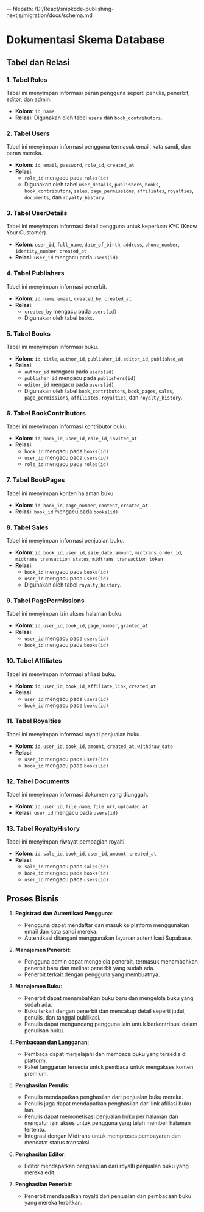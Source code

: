 -- filepath: /D:/React/snipkode-publishing-nextjs/migration/docs/schema.md

# Dokumentasi Skema Database

## Tabel dan Relasi

### 1. Tabel Roles
Tabel ini menyimpan informasi peran pengguna seperti penulis, penerbit, editor, dan admin.
- **Kolom**: `id`, `name`
- **Relasi**: Digunakan oleh tabel `users` dan `book_contributors`.

### 2. Tabel Users
Tabel ini menyimpan informasi pengguna termasuk email, kata sandi, dan peran mereka.
- **Kolom**: `id`, `email`, `password`, `role_id`, `created_at`
- **Relasi**: 
  - `role_id` mengacu pada `roles(id)`
  - Digunakan oleh tabel `user_details`, `publishers`, `books`, `book_contributors`, `sales`, `page_permissions`, `affiliates`, `royalties`, `documents`, dan `royalty_history`.

### 3. Tabel UserDetails
Tabel ini menyimpan informasi detail pengguna untuk keperluan KYC (Know Your Customer).
- **Kolom**: `user_id`, `full_name`, `date_of_birth`, `address`, `phone_number`, `identity_number`, `created_at`
- **Relasi**: `user_id` mengacu pada `users(id)`

### 4. Tabel Publishers
Tabel ini menyimpan informasi penerbit.
- **Kolom**: `id`, `name`, `email`, `created_by`, `created_at`
- **Relasi**: 
  - `created_by` mengacu pada `users(id)`
  - Digunakan oleh tabel `books`.

### 5. Tabel Books
Tabel ini menyimpan informasi buku.
- **Kolom**: `id`, `title`, `author_id`, `publisher_id`, `editor_id`, `published_at`
- **Relasi**: 
  - `author_id` mengacu pada `users(id)`
  - `publisher_id` mengacu pada `publishers(id)`
  - `editor_id` mengacu pada `users(id)`
  - Digunakan oleh tabel `book_contributors`, `book_pages`, `sales`, `page_permissions`, `affiliates`, `royalties`, dan `royalty_history`.

### 6. Tabel BookContributors
Tabel ini menyimpan informasi kontributor buku.
- **Kolom**: `id`, `book_id`, `user_id`, `role_id`, `invited_at`
- **Relasi**: 
  - `book_id` mengacu pada `books(id)`
  - `user_id` mengacu pada `users(id)`
  - `role_id` mengacu pada `roles(id)`

### 7. Tabel BookPages
Tabel ini menyimpan konten halaman buku.
- **Kolom**: `id`, `book_id`, `page_number`, `content`, `created_at`
- **Relasi**: `book_id` mengacu pada `books(id)`

### 8. Tabel Sales
Tabel ini menyimpan informasi penjualan buku.
- **Kolom**: `id`, `book_id`, `user_id`, `sale_date`, `amount`, `midtrans_order_id`, `midtrans_transaction_status`, `midtrans_transaction_token`
- **Relasi**: 
  - `book_id` mengacu pada `books(id)`
  - `user_id` mengacu pada `users(id)`
  - Digunakan oleh tabel `royalty_history`.

### 9. Tabel PagePermissions
Tabel ini menyimpan izin akses halaman buku.
- **Kolom**: `id`, `user_id`, `book_id`, `page_number`, `granted_at`
- **Relasi**: 
  - `user_id` mengacu pada `users(id)`
  - `book_id` mengacu pada `books(id)`

### 10. Tabel Affiliates
Tabel ini menyimpan informasi afiliasi buku.
- **Kolom**: `id`, `user_id`, `book_id`, `affiliate_link`, `created_at`
- **Relasi**: 
  - `user_id` mengacu pada `users(id)`
  - `book_id` mengacu pada `books(id)`

### 11. Tabel Royalties
Tabel ini menyimpan informasi royalti penjualan buku.
- **Kolom**: `id`, `user_id`, `book_id`, `amount`, `created_at`, `withdraw_date`
- **Relasi**: 
  - `user_id` mengacu pada `users(id)`
  - `book_id` mengacu pada `books(id)`

### 12. Tabel Documents
Tabel ini menyimpan informasi dokumen yang diunggah.
- **Kolom**: `id`, `user_id`, `file_name`, `file_url`, `uploaded_at`
- **Relasi**: `user_id` mengacu pada `users(id)`

### 13. Tabel RoyaltyHistory
Tabel ini menyimpan riwayat pembagian royalti.
- **Kolom**: `id`, `sale_id`, `book_id`, `user_id`, `amount`, `created_at`
- **Relasi**: 
  - `sale_id` mengacu pada `sales(id)`
  - `book_id` mengacu pada `books(id)`
  - `user_id` mengacu pada `users(id)`

## Proses Bisnis

1. **Registrasi dan Autentikasi Pengguna**:
    - Pengguna dapat mendaftar dan masuk ke platform menggunakan email dan kata sandi mereka.
    - Autentikasi ditangani menggunakan layanan autentikasi Supabase.

2. **Manajemen Penerbit**:
    - Pengguna admin dapat mengelola penerbit, termasuk menambahkan penerbit baru dan melihat penerbit yang sudah ada.
    - Penerbit terkait dengan pengguna yang membuatnya.

3. **Manajemen Buku**:
    - Penerbit dapat menambahkan buku baru dan mengelola buku yang sudah ada.
    - Buku terkait dengan penerbit dan mencakup detail seperti judul, penulis, dan tanggal publikasi.
    - Penulis dapat mengundang pengguna lain untuk berkontribusi dalam penulisan buku.

4. **Pembacaan dan Langganan**:
    - Pembaca dapat menjelajahi dan membaca buku yang tersedia di platform.
    - Paket langganan tersedia untuk pembaca untuk mengakses konten premium.

5. **Penghasilan Penulis**:
    - Penulis mendapatkan penghasilan dari penjualan buku mereka.
    - Penulis juga dapat mendapatkan penghasilan dari link afiliasi buku lain.
    - Penulis dapat memonetisasi penjualan buku per halaman dan mengatur izin akses untuk pengguna yang telah membeli halaman tertentu.
    - Integrasi dengan Midtrans untuk memproses pembayaran dan mencatat status transaksi.

6. **Penghasilan Editor**:
    - Editor mendapatkan penghasilan dari royalti penjualan buku yang mereka edit.

7. **Penghasilan Penerbit**:
    - Penerbit mendapatkan royalti dari penjualan dan pembacaan buku yang mereka terbitkan.